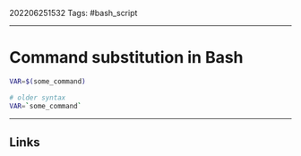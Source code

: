 202206251532
Tags: #bash_script

---

# Command substitution in Bash

```bash
VAR=$(some_command)

# older syntax
VAR=`some_command`
```

---
## Links